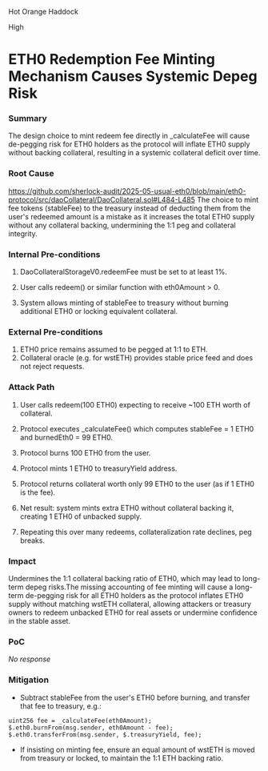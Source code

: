 Hot Orange Haddock

High

# ETH0 Redemption Fee Minting Mechanism Causes Systemic Depeg Risk

### Summary

The design choice to mint redeem fee directly in _calculateFee will cause de-pegging risk for ETH0 holders as the protocol will inflate ETH0 supply without backing collateral, resulting in a systemic collateral deficit over time.

### Root Cause

https://github.com/sherlock-audit/2025-05-usual-eth0/blob/main/eth0-protocol/src/daoCollateral/DaoCollateral.sol#L484-L485
The choice to mint fee tokens (stableFee) to the treasury instead of deducting them from the user's redeemed amount is a mistake as it increases the total ETH0 supply without any collateral backing, undermining the 1:1 peg and collateral integrity.

### Internal Pre-conditions

1. DaoCollateralStorageV0.redeemFee must be set to at least 1%.

2. User calls redeem() or similar function with eth0Amount > 0.

3. System allows minting of stableFee to treasury without burning additional ETH0 or locking equivalent collateral.



### External Pre-conditions

1. ETH0 price remains assumed to be pegged at 1:1 to ETH.
2. Collateral oracle (e.g. for wstETH) provides stable price feed and does not reject requests.

### Attack Path

1. User calls redeem(100 ETH0) expecting to receive ~100 ETH worth of collateral.

2. Protocol executes _calculateFee() which computes stableFee = 1 ETH0 and burnedEth0 = 99 ETH0.

3. Protocol burns 100 ETH0 from the user.

4. Protocol mints 1 ETH0 to treasuryYield address.

5. Protocol returns collateral worth only 99 ETH0 to the user (as if 1 ETH0 is the fee).

6. Net result: system mints extra ETH0 without collateral backing it, creating 1 ETH0 of unbacked supply.

7. Repeating this over many redeems, collateralization rate declines, peg breaks.

### Impact

Undermines the 1:1 collateral backing ratio of ETH0, which may lead to long-term depeg risks.The missing accounting of fee minting will cause a long-term de-pegging risk for all ETH0 holders as the protocol inflates ETH0 supply without matching wstETH collateral, allowing attackers or treasury owners to redeem unbacked ETH0 for real assets or undermine confidence in the stable asset.


### PoC

_No response_

### Mitigation

* Subtract stableFee from the user's ETH0 before burning, and transfer that fee to treasury, e.g.:
```solidity
uint256 fee = _calculateFee(eth0Amount);
$.eth0.burnFrom(msg.sender, eth0Amount - fee);
$.eth0.transferFrom(msg.sender, $.treasuryYield, fee);
```
* If insisting on minting fee, ensure an equal amount of wstETH is moved from treasury or locked, to maintain the 1:1 ETH backing ratio.